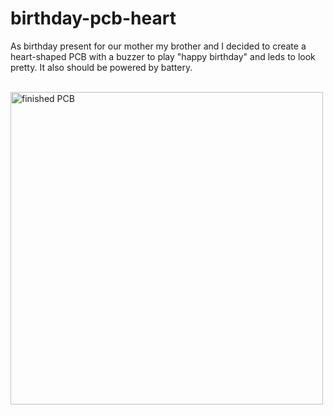 # birthday-pcb-heart

As birthday present for our mother my brother and I decided to create a heart-shaped PCB with a buzzer
to play "happy birthday" and leds to look pretty. It also should be powered by battery.

<br><img align="center" width=500 height=auto src="Herz_Platine.jpg" alt="finished PCB" title="finished PCB"><br>


